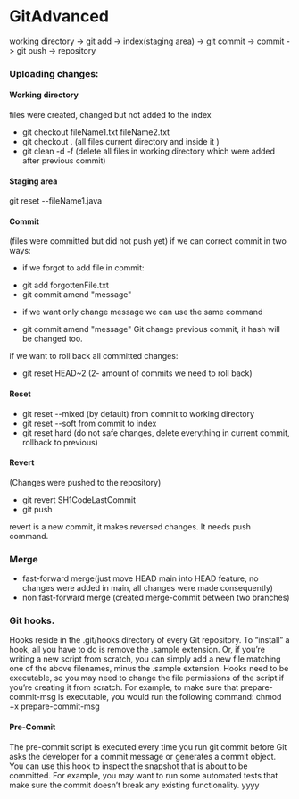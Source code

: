# GitAdvanced

working directory -> git add -> index(staging area) -> git commit -> commit -> git push -> repository 

### Uploading changes:

#### Working directory 
files were created, changed but not added to the index
* git checkout fileName1.txt fileName2.txt 
* git checkout . (all files current directory and inside it )
* git clean -d -f (delete all files in working directory which were added after previous commit)

#### Staging area

git reset --fileName1.java
 
#### Commit
(files were committed but did not push yet)
if we can correct commit in two ways:
- if we forgot to add file in commit:
* git add forgottenFile.txt
* git commit amend "message" 
- if we want only change message we can use the same command
* git commit amend "message" 
Git change previous commit, it hash will be changed too.

if we want to roll back all committed changes:
* git reset HEAD~2  (2- amount of commits we need to roll back)

#### Reset
* git reset --mixed (by default) from commit to working directory
* git reset --soft from commit to index
* git reset hard (do not safe changes, delete everything  in current commit, rollback to previous)

#### Revert
(Changes were pushed to the repository)
* git revert SH1CodeLastCommit
* git push

revert is a new commit, it makes reversed changes. It needs push command.

### Merge
- fast-forward merge(just move HEAD main into HEAD feature,
no changes were added in main, all changes were made consequently)
- non fast-forward merge (created merge-commit between two branches)

### Git hooks.
Hooks reside in the .git/hooks directory of every Git repository. To “install” a hook, all you have to do is remove the .sample extension. Or, if you’re writing a new script from scratch, you can simply add a new file matching one of the above filenames, minus the .sample extension. Hooks need to be executable, 
so you may need to change the file permissions of the script if you’re creating it from scratch. For example, to make sure that prepare-commit-msg is executable, you would run the following command:
chmod +x prepare-commit-msg

#### Pre-Commit
The pre-commit script is executed every time you run git commit before Git
asks the developer for a commit message or generates a commit object. 
You can use this hook to inspect the snapshot that is about to be committed. For example, you may want to run some automated tests that make sure the commit doesn’t break any existing functionality.
yyyy